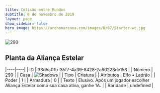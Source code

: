```yaml
---
title: Colisão entre Mundos
subtitle: 8 de novembro de 2019
layout: page
show_sidebar: false
hero_image: https://archonarcana.com/images/0/07/Starter-wc.jpg
---
```


![290](https://cdn.keyforgegame.com/media/card_front/pt/452_290_MP367J934G29_pt.png)

## Planta da Aliança Estelar

|----|----|
| ID | 33d5a01b-35f7-4a39-8428-2a60223de158 |
| Número | 290 |
| Casa | ![Shadows](https://archonarcana.com/images/thumb/e/ee/Shadows.png/22px-Shadows.png "Sombras") |
| Tipo | Criatura |
| Atributos | Elfo • Ladrão |
| Poder | 1 |
| Armadura | 0 |
| Texto | Elusivo. Após um jogador escolher Aliança Estelar como sua casa ativa, ganhe 1A. |
| Raridade | undefined |
